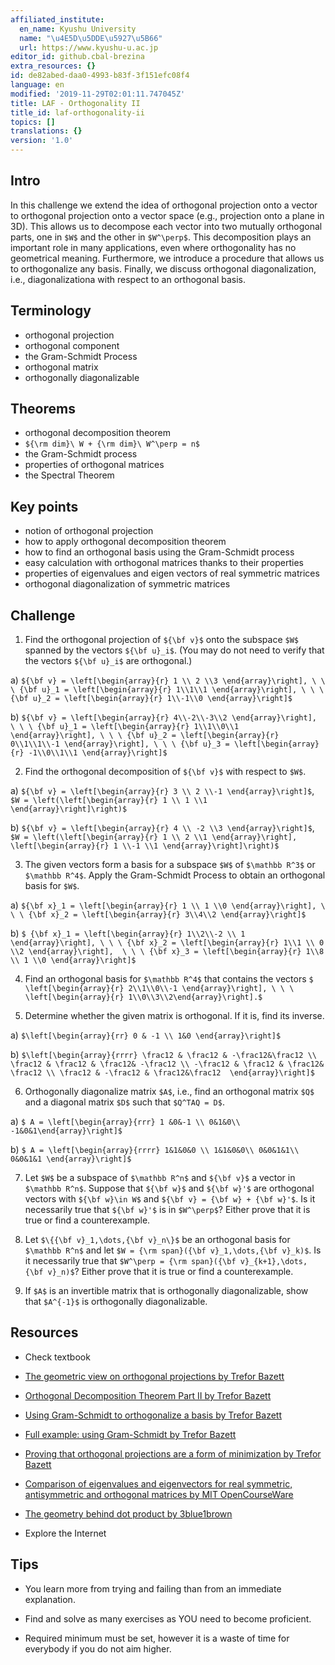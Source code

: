 ```yaml
---
affiliated_institute:
  en_name: Kyushu University
  name: "\u4E5D\u5DDE\u5927\u5B66"
  url: https://www.kyushu-u.ac.jp
editor_id: github.cbal-brezina
extra_resources: {}
id: de82abed-daa0-4993-b83f-3f151efc08f4
language: en
modified: '2019-11-29T02:01:11.747045Z'
title: LAF - Orthogonality II
title_id: laf-orthogonality-ii
topics: []
translations: {}
version: '1.0'
---
```


## Intro

In this challenge  we extend the idea of orthogonal projection onto a vector to orthogonal projection onto a vector space (e.g., projection onto a plane in 3D). This allows us to decompose each vector into two mutually orthogonal parts, one in `$W$` and the other in `$W^\perp$`. This decomposition plays an important role in many applications, even where orthogonality has no geometrical meaning. Furthermore, we introduce a procedure that allows us to orthogonalize any basis. Finally, we discuss orthogonal diagonalization, i.e., diagonalizationa with respect to an orthogonal basis. 

## Terminology

- orthogonal projection
- orthogonal component
- the Gram-Schmidt Process
- orthogonal matrix
- orthogonally diagonalizable
 

## Theorems


- orthogonal decomposition theorem
- `${\rm dim}\ W + {\rm dim}\ W^\perp = n$`
- the Gram-Schmidt process
- properties of orthogonal matrices
- the Spectral Theorem



## Key points


- notion of orthogonal projection
- how to apply orthogonal decomposition theorem
- how to find an orthogonal basis using the Gram-Schmidt process
- easy calculation with orthogonal matrices thanks to their properties
- properties of eigenvalues and eigen vectors of real symmetric matrices
- orthogonal diagonalization of symmetric matrices



## Challenge



1. Find the orthogonal projection of `${\bf v}$` onto the subspace `$W$` spanned by the vectors `${\bf u}_i$`. (You may do not need to verify that the vectors `${\bf u}_i$` are orthogonal.)

  a) `${\bf v} = \left[\begin{array}{r} 1 \\ 2 \\3 \end{array}\right], \ \ \ {\bf u}_1 = \left[\begin{array}{r} 1\\1\\1 \end{array}\right], \ \ \ {\bf u}_2 = \left[\begin{array}{r} 1\\-1\\0 \end{array}\right]$`

  b) `${\bf v} = \left[\begin{array}{r} 4\\-2\\-3\\2 \end{array}\right], \ \ \ {\bf u}_1 = \left[\begin{array}{r} 1\\1\\0\\1 \end{array}\right], \ \ \ {\bf u}_2 = \left[\begin{array}{r} 0\\1\\1\\-1 \end{array}\right], \ \ \ {\bf u}_3 = \left[\begin{array}{r} -1\\0\\1\\1 \end{array}\right]$`

2. Find the orthogonal decomposition of `${\bf v}$` with respect to `$W$`.

  a) `${\bf v} = \left[\begin{array}{r} 3 \\ 2 \\-1 \end{array}\right]$`, `$W = \left(\left[\begin{array}{r} 1 \\ 1 \\1 \end{array}\right]\right)$`

  b)  `${\bf v} = \left[\begin{array}{r} 4 \\ -2 \\3 \end{array}\right]$`, `$W = \left(\left[\begin{array}{r} 1 \\ 2 \\1 \end{array}\right], \left[\begin{array}{r} 1 \\-1 \\1 \end{array}\right]\right)$`

3. The given vectors form a basis for a subspace `$W$` of `$\mathbb R^3$` or `$\mathbb R^4$`. Apply the Gram-Schmidt Process to obtain an orthogonal basis for `$W$`.

  a) `${\bf x}_1 = \left[\begin{array}{r} 1 \\ 1 \\0 \end{array}\right], \ \ \ {\bf x}_2 = \left[\begin{array}{r} 3\\4\\2 \end{array}\right]$`

  b) `$ {\bf x}_1 = \left[\begin{array}{r} 1\\2\\-2 \\ 1 \end{array}\right], \ \ \ {\bf x}_2 = \left[\begin{array}{r} 1\\1 \\ 0 \\2 \end{array}\right],  \ \ \ {\bf x}_3 = \left[\begin{array}{r} 1\\8 \\ 1 \\0 \end{array}\right]$`
  
4. Find an orthogonal basis for `$\mathbb R^4$` that contains the vectors `$ \left[\begin{array}{r} 2\\1\\0\\-1 \end{array}\right], \ \ \  \left[\begin{array}{r} 1\\0\\3\\2\end{array}\right].$`

5. Determine whether the given matrix is orthogonal. If it is, find its inverse.
  
  a) `$\left[\begin{array}{rr} 0 & -1 \\ 1&0 \end{array}\right]$`

  b) `$\left[\begin{array}{rrrr} \frac12 & \frac12 & -\frac12&\frac12 \\ \frac12 & \frac12 & \frac12& -\frac12 \\ -\frac12 & \frac12 & \frac12& \frac12 \\ \frac12 & -\frac12 & \frac12&\frac12  \end{array}\right]$`

6. Orthogonally diagonalize  matrix `$A$`, i.e., find an orthogonal matrix `$Q$` and a diagonal matrix `$D$` such that `$Q^TAQ = D$`.

  a) `$ A = \left[\begin{array}{rrr} 1 &0&-1 \\ 0&1&0\\ -1&0&1\end{array}\right]$`
  
  b) `$ A = \left[\begin{array}{rrrr} 1&1&0&0 \\ 1&1&0&0\\ 0&0&1&1\\ 0&0&1&1 \end{array}\right]$`


7. Let `$W$` be a subspace of `$\mathbb R^n$` and `${\bf v}$` a vector in `$\mathbb R^n$`. Suppose that `${\bf w}$` and `${\bf w}'$` are orthogonal vectors with `${\bf w}\in W$` and  `${\bf v} = {\bf w} + {\bf w}'$`. Is it necessarily true that `${\bf w}'$` is in `$W^\perp$`? Either prove that it is true or find a counterexample. 

8. Let `$\{{\bf v}_1,\dots,{\bf v}_n\}$` be an orthogonal basis for `$\mathbb R^n$` and let `$W = {\rm span}({\bf v}_1,\dots,{\bf v}_k)$`. Is it necessarily true that `$W^\perp = {\rm span}({\bf v}_{k+1},\dots, {\bf v}_n)$`?  Either prove that it is true or find a counterexample. 

9.  If `$A$` is an invertible matrix that is orthogonally diagonalizable, show that `$A^{-1}$` is orthogonally diagonalizable. 


## Resources

- Check textbook

- [The geometric view on orthogonal projections by Trefor Bazett](https://youtu.be/2dGXQwYDaqU)

- [Orthogonal Decomposition Theorem Part II by Trefor Bazett](https://youtu.be/0EX--joLoiM)
 
- [Using Gram-Schmidt to orthogonalize a basis by Trefor Bazett](https://youtu.be/LXE9NeaLQsc)

- [Full example: using Gram-Schmidt by Trefor Bazett](https://youtu.be/zti01DiImiQ)

- [Proving that orthogonal projections are a form of minimization by Trefor Bazett](https://youtu.be/xJX5Y016ZEU)

- [Comparison of eigenvalues and eigenvectors for real symmetric, antisymmetric and orthogonal matrices by MIT OpenCourseWare](https://youtu.be/ZTNniGvY5IQ)

- [The geometry behind dot product by 3blue1brown](https://youtu.be/LyGKycYT2v0)

- Explore the Internet

## Tips


- You learn more from trying and failing than from an immediate explanation.

- Find and solve as many exercises as YOU need to become proficient.

- Required minimum must be set, however it is a waste of time for everybody if you do not aim higher.






